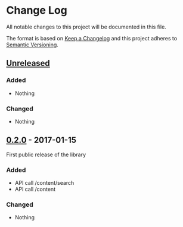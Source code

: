 # Change Log
All notable changes to this project will be documented in this file.

The format is based on [Keep a Changelog](http://keepachangelog.com/)
and this project adheres to [Semantic Versioning](http://semver.org/).

## [Unreleased]
### Added
- Nothing

### Changed
- Nothing

## [0.2.0] - 2017-01-15
First public release of the library

### Added
- API call /content/search
- API call /content

### Changed
- Nothing

[Unreleased]: https://github.com/DaveTCode/confluence-python-lib/compare/0.2.0...HEAD
[0.2.0]: https://github.com/DaveTCode/confluence-python-lib/compare/0.0.1...0.2.0